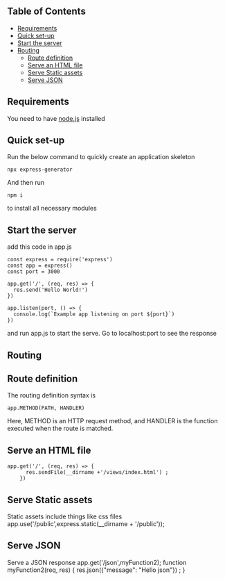 ## Table of Contents

- [Requirements](#requirements)
- [Quick set-up](#quick-set-up)
- [Start the server](#start-the-server)
- [Routing](#routing)
  - [Route definition](#route-definition)
  - [Serve an HTML file](#serve-an-html-file)
  - [Serve Static assets](#serve-static-assets)
  - [Serve JSON](#serve-json)


## Requirements
You need to have [node.js](https://nodejs.org/) installed

## Quick set-up
Run the below command to quickly create an application skeleton

    npx express-generator
And then run 

    npm i
to install all necessary modules


## Start the server
add this code in app.js

    const express = require('express')
    const app = express()
    const port = 3000

    app.get('/', (req, res) => {
      res.send('Hello World!')
    })

    app.listen(port, () => {
      console.log(`Example app listening on port ${port}`)
    })

and run app.js to start the serve. Go to localhost:port to see the response



## Routing
## Route definition 
The routing definition syntax is

    app.METHOD(PATH, HANDLER)
    
Here, METHOD is an HTTP request method, and HANDLER is the function executed when the route is matched.

## Serve an HTML file

    app.get('/', (req, res) => {
          res.sendFile(__dirname +'/views/index.html') ;
        })




## Serve Static assets
Static assets include things like css files
    app.use('/public',express.static(__dirname + '/public'));




## Serve JSON
Serve a JSON response
    app.get('/json',myFunction2);
      function myFunction2(req, res) {
      res.json({"message": "Hello json"}) ;
    }



